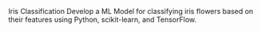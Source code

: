Iris Classification
Develop a ML Model for classifying iris flowers based on their features using Python, scikit-learn, and TensorFlow.
